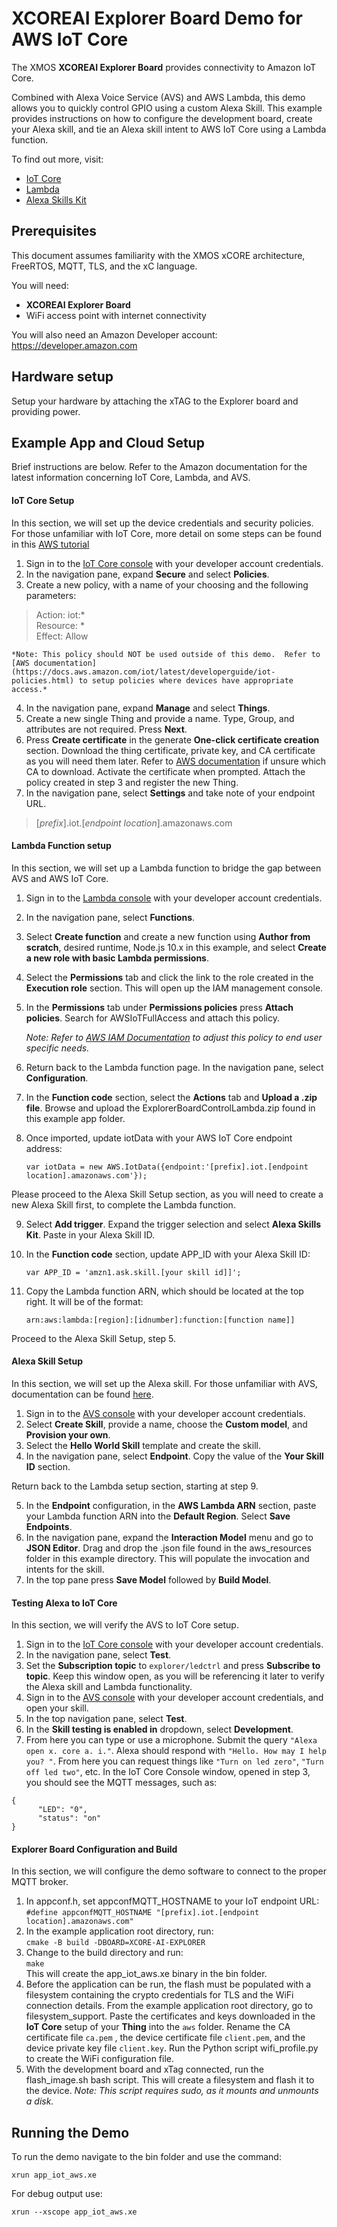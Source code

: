 # XCOREAI Explorer Board Demo for AWS IoT Core
The XMOS **XCOREAI Explorer Board** provides connectivity to Amazon IoT Core.

Combined with Alexa Voice Service (AVS) and AWS Lambda, this demo allows you to quickly control GPIO using a custom Alexa Skill.  This example provides instructions on how to configure the development board, create your Alexa skill, and tie an Alexa skill intent to AWS IoT Core using a Lambda function.

To find out more, visit:
- [IoT Core](https://docs.aws.amazon.com/iot/?id=docs_gateway)
- [Lambda](https://docs.aws.amazon.com/lambda/?id=docs_gateway)
- [Alexa Skills Kit](https://developer.amazon.com/en-US/docs/alexa/ask-overviews/build-skills-with-the-alexa-skills-kit.html)

## Prerequisites
This document assumes familiarity with the XMOS xCORE architecture, FreeRTOS, MQTT, TLS, and the xC language.

You will need:
- **XCOREAI Explorer Board**
- WiFi access point with internet connectivity

You will also need an Amazon Developer account: https://developer.amazon.com

## Hardware setup
Setup your hardware by attaching the xTAG to the Explorer board and providing power.

## Example App and Cloud Setup
Brief instructions are below.  Refer to the Amazon documentation for the latest information concerning IoT Core, Lambda, and AVS.

#### IoT Core Setup
In this section, we will set up the device credentials and security policies.  For those unfamiliar with IoT Core, more detail on some steps can be found in this [AWS tutorial](https://docs.aws.amazon.com/iot/latest/developerguide/iot-moisture-setup.html)
1. Sign in to the [IoT Core console](https://console.aws.amazon.com/iot/home) with your developer account credentials.
2. In the navigation pane, expand **Secure** and select **Policies**.
3. Create a new policy, with a name of your choosing and the following parameters:
> Action: iot:* <br/>
> Resource: * <br/>
> Effect: Allow <br/>

    *Note: This policy should NOT be used outside of this demo.  Refer to [AWS documentation](https://docs.aws.amazon.com/iot/latest/developerguide/iot-policies.html) to setup policies where devices have appropriate access.*
4. In the navigation pane, expand **Manage** and select **Things**.
5. Create a new single Thing and provide a name.  Type, Group, and attributes are not required.  Press **Next**.
6. Press **Create certificate** in the generate **One-click certificate creation** section.  Download the thing certificate, private key, and CA certificate as you will need them later.  Refer to [AWS documentation](https://docs.aws.amazon.com/iot/latest/developerguide/server-authentication.html?icmpid=docs_iot_console#server-authentication-certs) if unsure which CA to download.  Activate the certificate when prompted.  Attach the policy created in step 3 and register the new Thing.
7. In the navigation pane, select **Settings** and take note of your endpoint URL.
> [*prefix*].iot.[*endpoint location*].amazonaws.com

#### Lambda Function setup
In this section, we will set up a Lambda function to bridge the gap between AVS and AWS IoT Core.
1. Sign in to the [Lambda console](https://console.aws.amazon.com/lambda/home) with your developer account credentials.
2. In the navigation pane, select **Functions**.
3. Select **Create function** and create a new function using **Author from scratch**, desired runtime, Node.js 10.x in this example, and select **Create a new role with basic Lambda permissions**.
4. Select the **Permissions** tab and click the link to the role created in the **Execution role** section.  This will open up the IAM management console.
5. In the **Permissions** tab under **Permissions policies** press **Attach policies**.  Search for AWSIoTFullAccess and attach this policy.

    *Note: Refer to [AWS IAM Documentation](https://docs.aws.amazon.com/IAM/latest/UserGuide/introduction.html) to adjust this policy to end user specific needs.*
6. Return back to the Lambda function page.  In the navigation pane, select **Configuration**.
7. In the **Function code** section, select the **Actions** tab and **Upload a .zip file**.  Browse and upload the ExplorerBoardControlLambda.zip found in this example app folder.
8. Once imported, update iotData with your AWS IoT Core endpoint address:

    ```var iotData = new AWS.IotData({endpoint:'[prefix].iot.[endpoint location].amazonaws.com'});```

Please proceed to the Alexa Skill Setup section, as you will need to create a new Alexa Skill first, to complete the Lambda function.

9. Select **Add trigger**.  Expand the trigger selection and select **Alexa Skills Kit**.  Paste in your Alexa Skill ID.
10. In the **Function code** section, update APP_ID with your Alexa Skill ID:

    ```var APP_ID = 'amzn1.ask.skill.[your skill id]]';```

11. Copy the Lambda function ARN, which should be located at the top right.  It will be of the format:

    ```arn:aws:lambda:[region]:[idnumber]:function:[function name]]```

Proceed to the Alexa Skill Setup, step 5.

#### Alexa Skill Setup
In this section, we will set up the Alexa skill.  For those unfamiliar with AVS, documentation can be found [here](https://developer.amazon.com/en-US/docs/alexa/ask-overviews/build-skills-with-the-alexa-skills-kit.html).
1. Sign in to the [AVS console](https://developer.amazon.com/alexa/console/ask) with your developer account credentials.
2. Select **Create Skill**, provide a name, choose the **Custom model**, and **Provision your own**.
3. Select the **Hello World Skill** template and create the skill.
4. In the navigation pane, select **Endpoint**.  Copy the value of the **Your Skill ID** section.

Return back to the Lambda setup section, starting at step 9.

5. In the **Endpoint** configuration, in the **AWS Lambda ARN** section, paste your Lambda function ARN into the **Default Region**.  Select **Save Endpoints**.
6. In the navigation pane, expand the **Interaction Model** menu and go to **JSON Editor**.  Drag and drop the .json file found in the aws_resources folder in this example directory.  This will populate the invocation and intents for the skill.
7. In the top pane press **Save Model** followed by **Build Model**.

#### Testing Alexa to IoT Core
In this section, we will verify the AVS to IoT Core setup.
1. Sign in to the [IoT Core console](https://console.aws.amazon.com/iot/home) with your developer account credentials.
2. In the navigation pane, select **Test**.
3. Set the **Subscription topic** to ```explorer/ledctrl``` and press **Subscribe to topic**.  Keep this window open, as you will be referencing it later to verify the Alexa skill and Lambda functionality.
4. Sign in to the [AVS console](https://developer.amazon.com/alexa/console/ask) with your developer account credentials, and open your skill.
5. In the top navigation pane, select **Test**.
6. In the **Skill testing is enabled in** dropdown, select **Development**.
7. From here you can type or use a microphone.  Submit the query ```"Alexa open x. core a. i."```.  Alexa should respond with ```"Hello. How may I help you? "```.  From here you can request things like ```"Turn on led zero"```, ```"Turn off led two"```, etc.  In the IoT Core Console window, opened in step 3, you should see the MQTT messages, such as:
```
{
      "LED": "0",
      "status": "on"
}
```

#### Explorer Board Configuration and Build
In this section, we will configure the demo software to connect to the proper MQTT broker.
1. In appconf.h, set appconfMQTT_HOSTNAME to your IoT endpoint URL:</br>
```#define appconfMQTT_HOSTNAME "[prefix].iot.[endpoint location].amazonaws.com"```
2. In the example application root directory, run:</br>
```cmake -B build -DBOARD=XCORE-AI-EXPLORER```
3. Change to the build directory and run:</br>
```make```</br>
This will create the app_iot_aws.xe binary in the bin folder.
4. Before the application can be run, the flash must be populated with a filesystem containing the crypto credentials for TLS and the WiFi connection details.  From the example application root directory, go to filesystem_support.  Paste the certificates and keys downloaded in the **IoT Core** setup of your **Thing** into the ```aws``` folder.  Rename the CA certificate file ```ca.pem``` , the device certificate file ```client.pem```, and the device private key file ```client.key```.  Run the Python script wifi_profile.py to create the WiFi configuration file.
5. With the development board and xTag connected, run the flash_image.sh bash script.  This will create a filesystem and flash it to the device.
    *Note: This script requires sudo, as it mounts and unmounts a disk.*


## Running the Demo
To run the demo navigate to the bin folder and use the command:

```xrun app_iot_aws.xe```

For debug output use:

```xrun --xscope app_iot_aws.xe```
